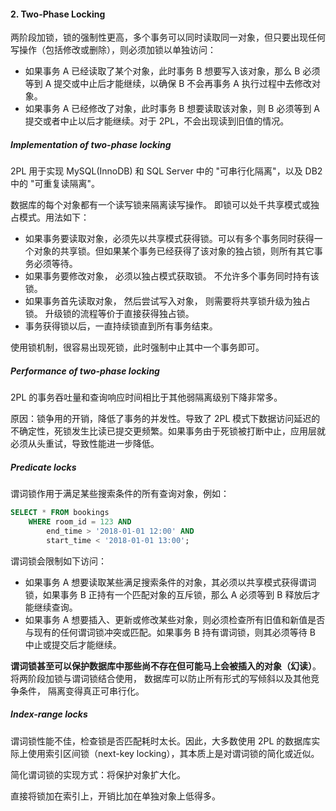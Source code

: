 #### 2. Two-Phase Locking
两阶段加锁，锁的强制性更高，多个事务可以同时读取同一对象，但只要出现任何写操作（包括修改或删除），则必须加锁以单独访问：
* 如果事务 A 已经读取了某个对象，此时事务 B 想要写入该对象，那么 B 必须等到 A 提交或中止后才能继续，以确保 B 不会再事务 A 执行过程中去修改对象。
* 如果事务 A 已经修改了对象，此时事务 B 想要读取该对象，则 B 必须等到 A 提交或者中止以后才能继续。对于 2PL，不会出现读到旧值的情况。

##### Implementation of two-phase locking
2PL 用于实现 MySQL(InnoDB) 和 SQL Server 中的 "可串行化隔离"，以及 DB2 中的 "可重复读隔离"。

数据库的每个对象都有一个读写锁来隔离读写操作。 即锁可以处千共享模式或独占模式。用法如下：
* 如果事务要读取对象，必须先以共享模式获得锁。可以有多个事务同时获得一个对象的共享锁。但如果某个事务已经获得了该对象的独占锁，则所有其它事务必须等待。
* 如果事务要修改对象， 必须以独占模式获取锁。 不允许多个事务同时持有该锁。
* 如果事务首先读取对象， 然后尝试写入对象， 则需要将共享锁升级为独占锁。 升级锁的流程等价于直接获得独占锁。
* 事务获得锁以后，一直持续锁直到所有事务结束。

使用锁机制，很容易出现死锁，此时强制中止其中一个事务即可。

##### Performance of two-phase locking
2PL 的事务吞吐量和查询响应时间相比于其他弱隔离级别下降非常多。

原因：锁争用的开销，降低了事务的并发性。导致了 2PL 模式下数据访问延迟的不确定性，死锁发生比读已提交更频繁。如果事务由于死锁被打断中止，应用层就必须从头重试，导致性能进一步降低。

##### Predicate locks
谓词锁作用于满足某些搜索条件的所有查询对象，例如：
```sql
SELECT * FROM bookings 
	WHERE room_id = 123 AND
		end_time > '2018-01-01 12:00' AND 
		start_time < '2018-01-01 13:00';
```

谓词锁会限制如下访问：
* 如果事务 A 想要读取某些满足搜索条件的对象，其必须以共享模式获得谓词锁，如果事务 B 正持有一个匹配对象的互斥锁，那么 A 必须等到 B 释放后才能继续查询。
* 如果事务 A 想要插入、更新或修改某些对象，则必须检查所有旧值和新值是否与现有的任何谓词锁冲突或匹配。如果事务 B 持有谓词锁，则其必须等待 B 中止或提交后才能继续。

**谓词锁甚至可以保护数据库中那些尚不存在但可能马上会被插入的对象（幻读）**。 将两阶段加锁与谓词锁结合使用， 数据库可以防止所有形式的写倾斜以及其他竞争条件， 隔离变得真正可串行化。

##### Index-range locks
谓词锁性能不佳，检查锁是否匹配耗时太长。因此，大多数使用 2PL 的数据库实际上使用索引区间锁（next-key locking），其本质上是对谓词锁的简化或近似。

简化谓词锁的实现方式：将保护对象扩大化。

直接将锁加在索引上，开销比加在单独对象上低得多。
